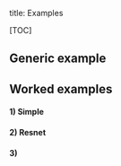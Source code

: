 title: Examples

[TOC]

## Generic example

## Worked examples

#### 1) Simple

#### 2) Resnet

#### 3) 
